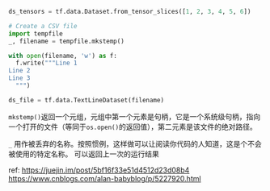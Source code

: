 ```python
ds_tensors = tf.data.Dataset.from_tensor_slices([1, 2, 3, 4, 5, 6])

# Create a CSV file
import tempfile
_, filename = tempfile.mkstemp()

with open(filename, 'w') as f:
  f.write("""Line 1
Line 2
Line 3
  """)

ds_file = tf.data.TextLineDataset(filename)
```
```mkstemp()```返回一个元组，元组中第一个元素是句柄，它是一个系统级句柄，指向一个打开的文件（等同于```os.open()```的返回值），第二元素是该文件的绝对路径。

```_```
用作被丢弃的名称。按照惯例，这样做可以让阅读你代码的人知道，这是个不会被使用的特定名称。
可以返回上一次的运行结果

ref:
https://juejin.im/post/5bf16f33e51d4512d23d08b4
https://www.cnblogs.com/alan-babyblog/p/5227920.html
